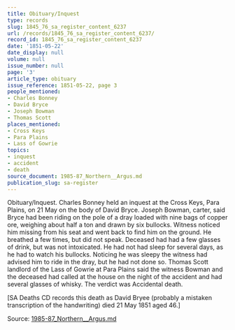 ```yaml
---
title: Obituary/Inquest
type: records
slug: 1845_76_sa_register_content_6237
url: /records/1845_76_sa_register_content_6237/
record_id: 1845_76_sa_register_content_6237
date: '1851-05-22'
date_display: null
volume: null
issue_number: null
page: '3'
article_type: obituary
issue_reference: 1851-05-22, page 3
people_mentioned:
- Charles Bonney
- David Bryce
- Joseph Bowman
- Thomas Scott
places_mentioned:
- Cross Keys
- Para Plains
- Lass of Gowrie
topics:
- inquest
- accident
- death
source_document: 1985-87_Northern__Argus.md
publication_slug: sa-register
---
```


Obituary/Inquest.  Charles Bonney held an inquest at the Cross Keys, Para Plains, on 21 May on the body of David Bryce.  Joseph Bowman, carter, said Bryce had been riding on the pole of a dray loaded with nine bags of copper ore, weighing about half a ton and drawn by six bullocks.  Witness noticed him missing from his seat and went back to find him on the ground.  He breathed a few times, but did not speak.  Deceased had had a few glasses of drink, but was not intoxicated.  He had not had sleep for several days, as he had to watch his bullocks.  Noticing he was sleepy the witness had advised him to ride in the dray, but he had not done so.  Thomas Scott landlord of the Lass of Gowrie at Para Plains said the witness Bowman and the deceased had called at the house on the night of the accident and had several glasses of whisky.  The verdict was Accidental death.

[SA Deaths CD records this death as David Bryee (probably a mistaken transcription of the handwriting) died 21 May 1851 aged 46.]

Source: [1985-87_Northern__Argus.md](/downloads/markdown/1985-87_Northern__Argus.md)
